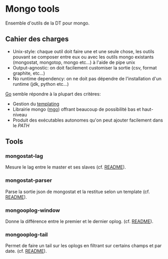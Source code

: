 # Mongo tools

Ensemble d'outils de la DT pour mongo.

## Cahier des charges

* Unix-style: chaque outil doit faire une et une seule chose, les outils pouvant se composer entre eux ou avec les outils mongo existants (mongostat, mongotop, mongo etc...) à l'aide de pipe unix
* Output-agnostic: on doit facilement customiser la sortie (csv, format graphite, etc...)
* No runtime dependency: on ne doit pas dépendre de l'installation d'un runtime (jdk, python etc...)

[Go](http://golang.org/) semble répondre à la plupart des critères:

* Gestion du [templating](http://golang.org/pkg/text/template/)
* Librairie mongo ([mgo](https://labix.org/mgo)) offrant beaucoup de possibilité bas et haut-niveau
* Produit des exécutables autonomes qu'on peut ajouter facilement dans le _PATH_

## Tools

### mongostat-lag

Mesure le lag entre le master et ses slaves (cf. [README](mongostat-lag/README.md)).

### mongostat-parser

Parse la sortie json de mongostat et la restitue selon un template (cf. [README](mongostat-parser/README.md)).

### mongooplog-window

Donne la différence entre le premier et le dernier oplog. (cf. [README](mongooplog-window/README.md)).

### mongooplog-tail

Permet de faire un tail sur les oplogs en filtrant sur certains champs et par date. (cf. [README](mongooplog-tail/README.md)).